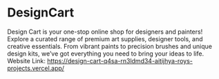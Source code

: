 # DesignCart
Design Cart is your one-stop online shop for designers and painters! Explore a curated range of premium art supplies, designer tools, and creative essentials. From vibrant paints to precision brushes and unique design kits, we’ve got everything you need to bring your ideas to life.
Website Link: https://design-cart-q4sa-rn3ldmd34-aitijhya-roys-projects.vercel.app/
